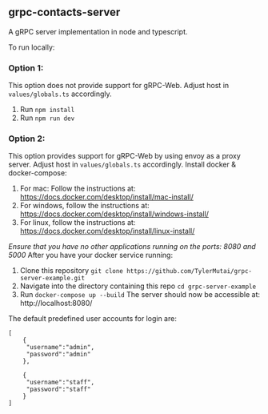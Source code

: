 ## grpc-contacts-server

A gRPC server implementation in node and typescript.

To run locally:

### Option 1:
This option does not provide support for gRPC-Web.
Adjust host in `values/globals.ts` accordingly.

1. Run `npm install`
2. Run `npm run dev`


### Option 2:
This option provides support for gRPC-Web by using envoy as a proxy server.
Adjust host in `values/globals.ts` accordingly.
Install docker & docker-compose:

1. For mac: Follow the instructions at: https://docs.docker.com/desktop/install/mac-install/
2. For windows, follow the instructions at: https://docs.docker.com/desktop/install/windows-install/
3. For linux, follow the instructions at: https://docs.docker.com/desktop/install/linux-install/

*_Ensure that you have no other applications running on the ports: 8080 and 5000_*
After you have your docker service running:

1. Clone this repository `git clone https://github.com/TylerMutai/grpc-server-example.git`
2. Navigate into the directory containing this repo `cd grpc-server-example`
3. Run `docker-compose up --build`
   The server should now be accessible at: http://localhost:8080/

The default predefined user accounts for login are:

```
[
    {
     "username":"admin",
     "password":"admin"
    },
    
    {
     "username":"staff",
     "password":"staff"
    }
]
```